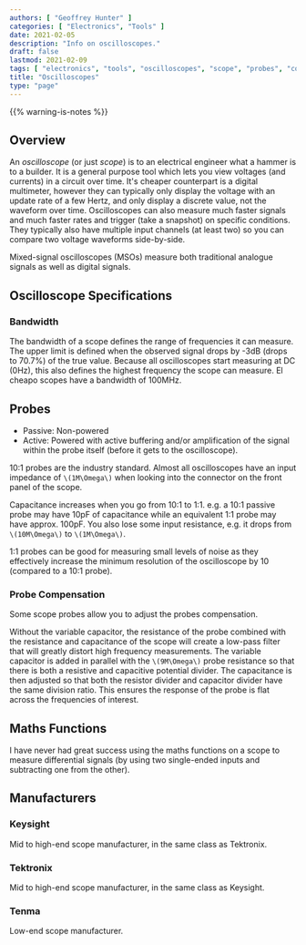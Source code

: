 ```yaml
---
authors: [ "Geoffrey Hunter" ]
categories: [ "Electronics", "Tools" ]
date: 2021-02-05
description: "Info on oscilloscopes."
draft: false
lastmod: 2021-02-09
tags: [ "electronics", "tools", "oscilloscopes", "scope", "probes", "compensation", "passive", "active", "Keysight", "Tektronix", "Tenma", "Rigol" ]
title: "Oscilloscopes"
type: "page"
---
```


{{% warning-is-notes %}}

## Overview

An _oscilloscope_ (or just _scope_) is to an electrical engineer what a hammer is to a builder. It is a general purpose tool which lets you view voltages (and currents) in a circuit over time. It's cheaper counterpart is a digital multimeter, however they can typically only display the voltage with an update rate of a few Hertz, and only display a discrete value, not the waveform over time. Oscilloscopes can also measure much faster signals and much faster rates and trigger (take a snapshot) on specific conditions. They typically also have multiple input channels (at least two) so you can compare two voltage waveforms side-by-side.

Mixed-signal oscilloscopes (MSOs) measure both traditional analogue signals as well as digital signals.

## Oscilloscope Specifications

### Bandwidth

The bandwidth of a scope defines the range of frequencies it can measure. The upper limit is defined when the observed signal drops by -3dB (drops to 70.7%) of the true value. Because all oscilloscopes start measuring at DC (0Hz), this also defines the highest frequency the scope can measure. El cheapo scopes have a bandwidth of 100MHz. 

## Probes

* Passive: Non-powered
* Active: Powered with active buffering and/or amplification of the signal within the probe itself (before it gets to the oscilloscope).

10:1 probes are the industry standard. Almost all oscilloscopes have an input impedance of `\(1M\Omega\)` when looking into the connector on the front panel of the scope.

Capacitance increases when you go from 10:1 to 1:1. e.g. a 10:1 passive probe may have 10pF of capacitance while an equivalent 1:1 probe may have approx. 100pF. You also lose some input resistance, e.g. it drops from `\(10M\Omega\)` to `\(1M\Omega\)`.

1:1 probes can be good for measuring small levels of noise as they effectively increase the minimum resolution of the oscilloscope by 10 (compared to a 10:1 probe).

### Probe Compensation

Some scope probes allow you to adjust the probes compensation.

Without the variable capacitor, the resistance of the probe combined with the resistance and capacitance of the scope will create a low-pass filter that will greatly distort high frequency measurements. The variable capacitor is added in parallel with the `\(9M\Omega\)` probe resistance so that there is both a resistive and capacitive potential divider. The capacitance is then adjusted so that both the resistor divider and capacitor divider have the same division ratio. This ensures the response of the probe is flat across the frequencies of interest.

## Maths Functions

I have never had great success using the maths functions on a scope to measure differential signals (by using two single-ended inputs and subtracting one from the other).

## Manufacturers

### Keysight

Mid to high-end scope manufacturer, in the same class as Tektronix.

### Tektronix

Mid to high-end scope manufacturer, in the same class as Keysight.

### Tenma

Low-end scope manufacturer.